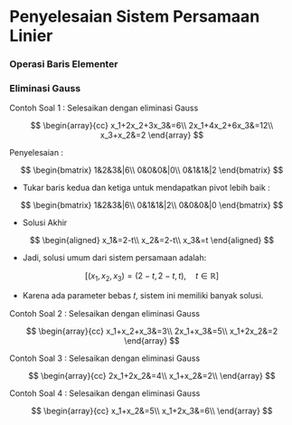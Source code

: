 # Penyelesaian Sistem Persamaan Linier
### Operasi Baris Elementer

### Eliminasi Gauss

Contoh Soal 1 :
Selesaikan dengan eliminasi Gauss

$$
\begin{array}{cc}
x_1+2x_2+3x_3&=6\\
2x_1+4x_2+6x_3&=12\\
x_3+x_2&=2
\end{array}
$$

Penyelesaian :

$$
\begin{bmatrix}
1&2&3&|6\\
0&0&0&|0\\
0&1&1&|2
\end{bmatrix}
$$

- Tukar baris kedua dan ketiga untuk mendapatkan pivot lebih baik : 

$$
\begin{bmatrix}
1&2&3&|6\\
0&1&1&|2\\
0&0&0&|0
\end{bmatrix}
$$

- Solusi Akhir

$$
\begin{aligned}
x_1&=2-t\\
x_2&=2-t\\
x_3&=t
\end{aligned}
$$

- Jadi, solusi umum dari sistem persamaan adalah:

$$
[(x_1,x_2,x_3)=(2-t,2-t,t), \quad t \in \mathbb{R}]
$$
- Karena ada parameter bebas 𝑡, sistem ini memiliki banyak solusi.

Contoh Soal 2 :
Selesaikan dengan eliminasi Gauss

$$
\begin{array}{cc}
x_1+x_2+x_3&=3\\
2x_1+x_3&=5\\
x_1+2x_2&=2
\end{array}
$$

Contoh Soal 3 :
Selesaikan dengan eliminasi Gauss

$$
\begin{array}{cc}
2x_1+2x_2&=4\\
x_1+x_2&=2\\
\end{array}
$$

Contoh Soal 4 :
Selesaikan dengan eliminasi Gauss

$$
\begin{array}{cc}
x_1+x_2&=5\\
x_1+2x_3&=6\\
\end{array}
$$

